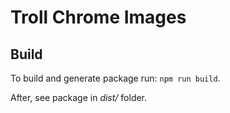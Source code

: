 # Troll Chrome Images #

## Build
To build and generate package run: `npm run build`.

After, see package in *dist/* folder.